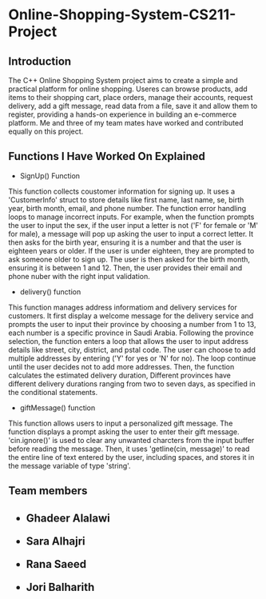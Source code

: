 # Online-Shopping-System-CS211-Project

<h2>Introduction</h2>

The C++ Online Shopping System project aims to create a simple and practical platform for online shopping. Useres can browse products, add items to their shopping cart, place orders, manage their accounts, request delivery, add a gift message, read data from a file, save it and allow them to register, providing a hands-on experience in building an e-commerce platform. Me and three of my team mates have worked and contributed equally on this project.

<h2> Functions I Have Worked On Explained </h2>

- SignUp() Function

This function collects coustomer information for signing up. It uses a 'CustomerInfo' struct to store details like first name, last name, se, birth year, birth month, email, and phone number. The function error handling loops to manage incorrect inputs. For example, when the function prompts the user to input the sex, if the user input a letter is not ('F' for female or 'M' for male), a message will pop up asking the user to input a correct letter. It then asks for the birth year, ensuring it is a number and that the user is eighteen years or older. If the user is under eighteen, they are prompted to ask someone older to sign up. The user is then asked for the birth month, ensuring it is between 1 and 12. Then, the user provides their email and phone nuber with the right input validation.

- delivery() function

This function manages address informatiom and delivery services for customers. It first display a welcome message for the delivery service and prompts the user to input their province by choosing a number from 1 to 13, each number is a specific province in Saudi Arabia. Following the province selection, the function enters a loop that allows the user to input address details like street, city, district, and pstal code. The user can choose to add multiple addresses by entering ('Y' for yes or 'N' for no). The loop continue until the user decides not to add more addresses. Then, the function calculates the estimated delivery duration, Different provinces have different delivery durations ranging from two to seven days, as specified in the conditional statements.

- giftMessage() function

This function allows users to input a personalized gift message. The function displays a prompt asking the user to enter their gift message. 'cin.ignore()' is used to clear any unwanted charcters from the input buffer before reading the message. Then, it uses 'getline(cin, message)' to read the entire line of text entered by the user, including spaces, and stores it in the message variable of type 'string'.

<h2> Team members <h2>

- Ghadeer Alalawi

- Sara Alhajri

- Rana Saeed

- Jori Balharith
